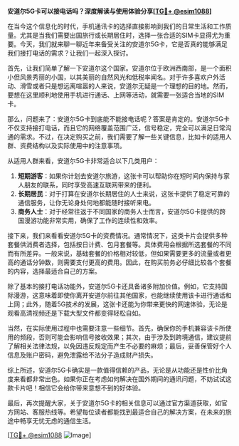 **安道尔5G卡可以接电话吗？深度解读与使用体验分享[[TG💪+ @esim1088](https://t.me/s/esim1088)]**

在当今这个信息化的时代，手机通讯卡的选择直接影响到我们的日常生活和工作质量。尤其是当我们需要出国旅行或长期居住时，选择一张合适的SIM卡显得尤为重要。今天，我们就来聊一聊近年来备受关注的安道尔5G卡，它是否真的能够满足我们接打电话的需求？让我们一起深入探讨。

首先，让我们简单了解一下安道尔这个国家。安道尔位于欧洲西南部，是一个面积小但风景秀丽的小国，以其美丽的自然风光和低税率闻名。对于许多喜欢户外活动、滑雪或者只是想远离喧嚣的人来说，安道尔无疑是一个理想的目的地。然而，要想在这里顺利地使用手机进行通话、上网等活动，就需要一张适合当地的SIM卡。

那么，问题来了：安道尔5G卡到底能不能接电话呢？答案是肯定的。安道尔5G卡不仅支持接打电话，而且它的网络覆盖范围广泛，信号稳定，完全可以满足日常沟通的需求。不过，在决定购买之前，我们需要了解一些关键信息，比如卡的适用人群、资费结构以及实际使用中的注意事项。

从适用人群来看，安道尔5G卡非常适合以下几类用户：

1. **短期游客**：如果你计划去安道尔旅游，这张卡可以帮助你在短时间内保持与家人朋友的联系，同时享受高速互联网带来的便利。
2. **长期居民**：对于打算在安道尔长期居住的人士来说，这张卡提供了稳定可靠的通信服务，让你无论身处何地都能随时接听来电。
3. **商务人士**：对于经常往返于不同国家的商务人士而言，安道尔5G卡提供的跨国漫游功能非常实用，确保了工作的连续性和效率。

接下来，我们来看看安道尔5G卡的资费情况。通常情况下，这类卡片会提供多种套餐供消费者选择，包括按日计费、包月套餐等。具体费用会根据所选套餐的不同而有所差异。一般来说，基础套餐的价格相对较低，但如果需要更多的流量或者更高的通话分钟数，则需要支付更高的费用。因此，在购买前务必仔细比较各个套餐的内容，选择最适合自己的方案。

除了基本的接打电话功能外，安道尔5G卡还具备诸多附加价值。例如，它支持国际漫游，这意味着即使你离开安道尔前往其他国家，也能继续使用该卡进行通话和上网；此外，随着5G技术的发展，这张卡还能为你带来更快的网速体验，无论是观看高清视频还是下载大型文件都变得轻松自如。

当然，在实际使用过程中也需要注意一些细节。首先，确保你的手机兼容该卡所使用的频段，否则可能会影响信号接收效果；其次，由于涉及到跨境通信，建议提前了解相关法律法规，以免因违反规定而产生不必要的麻烦；最后，妥善保管好个人信息及账户密码，避免泄露给不法分子造成财产损失。

综上所述，安道尔5G卡确实是一款值得信赖的产品，无论是从功能还是性价比角度来看都非常出色。如果你正在考虑如何解决在国外期间的通讯问题，不妨试试这款卡片吧！相信它会给你带来意想不到的好体验。

最后，再次提醒大家，关于安道尔5G卡的相关信息可以通过官方渠道获取，如官方网站、客服热线等。希望每位读者都能找到最适合自己的解决方案，在未来的旅途中畅享无忧无虑的通信生活。

[[TG💪+ @esim1088](https://t.me/s/esim1088) ![Image](https://i.postimg.cc/4NQfJmqS/Snipaste-2025-05-13-00-14-12.png)]